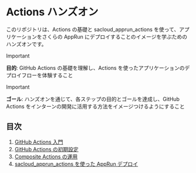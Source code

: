 # Actions ハンズオン
このリポジトリは、Actions の基礎と sacloud_apprun_actions を使って、アプリケーションをさくらの AppRun にデプロイすることのイメージを学ぶためのハンズオンです。

> [!IMPORTANT]
> **目的**: GitHub Actions の基礎を理解し、Actions を使ったアプリケーションのデプロイフローを体験すること

> [!IMPORTANT]
> **ゴール**: ハンズオンを通じて、各ステップの目的とゴールを達成し、GitHub Actions をインターンの開発に活用する方法をイメージつけるようにすること

## 目次
1. [GitHub Actions 入門](00_introduction_Github_Actions/README.md)
2. [GitHub Actions の初期設定](01_fork_and_setup/README.md)
3. [Composite Actions の運用](02_composite_actions/README.md)
4. [sacloud_apprun_actions を使った AppRun デプロイ](03_sacloud_apprun_actions/README.md)


